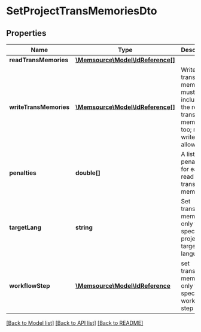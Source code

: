 # SetProjectTransMemoriesDto

## Properties
Name | Type | Description | Notes
------------ | ------------- | ------------- | -------------
**readTransMemories** | [**\Memsource\Model\IdReference[]**](IdReference.md) |  | [optional] 
**writeTransMemories** | [**\Memsource\Model\IdReference[]**](IdReference.md) | Write translation memory must be included in the read translation memories, too; max 2 write TMs allowed | [optional] 
**penalties** | **double[]** | A list of penalties for each read translation memory | [optional] 
**targetLang** | **string** | Set translation memories only for the specific project target language | [optional] 
**workflowStep** | [**\Memsource\Model\IdReference**](IdReference.md) | set translation memories only for the specific workflow step | [optional] 

[[Back to Model list]](../README.md#documentation-for-models) [[Back to API list]](../README.md#documentation-for-api-endpoints) [[Back to README]](../README.md)


